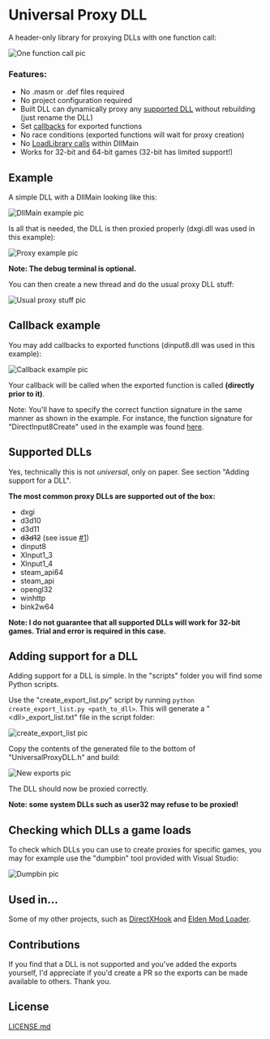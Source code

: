 # Universal Proxy DLL
A header-only library for proxying DLLs with one function call:

![One function call pic](https://github.com/techiew/UniversalProxyDLL/blob/master/pictures/one_function_call.png)

### Features:
* No .masm or .def files required
* No project configuration required
* Built DLL can dynamically proxy any [supported DLL](https://github.com/techiew/UniversalProxyDLL/tree/master#supported-dlls) without rebuilding (just rename the DLL)
* Set [callbacks](https://github.com/techiew/UniversalProxyDLL/tree/master#callback-example) for exported functions
* No race conditions (exported functions will wait for proxy creation)
* No [LoadLibrary calls](https://learn.microsoft.com/en-us/windows/win32/dlls/dynamic-link-library-best-practices) within DllMain
* Works for 32-bit and 64-bit games (32-bit has limited support!)

## Example
A simple DLL with a DllMain looking like this:

![DllMain example pic](https://github.com/techiew/UniversalProxyDLL/blob/master/pictures/dllmain_example.png)

Is all that is needed, the DLL is then proxied properly (dxgi.dll was used in this example):

![Proxy example pic](https://github.com/techiew/UniversalProxyDLL/blob/master/pictures/proxy_example.png)

**Note: The debug terminal is optional.**

You can then create a new thread and do the usual proxy DLL stuff:

![Usual proxy stuff pic](https://github.com/techiew/UniversalProxyDLL/blob/master/pictures/usual_proxy_stuff.png)

## Callback example
You may add callbacks to exported functions (dinput8.dll was used in this example):

![Callback example pic](https://github.com/techiew/UniversalProxyDLL/blob/master/pictures/callback_example.png)

Your callback will be called when the exported function is called **(directly prior to it)**.

Note: You'll have to specify the correct function signature in the same manner as shown in the example. For instance, the function signature for "DirectInput8Create" used in the example was found [here](https://learn.microsoft.com/en-us/previous-versions/windows/desktop/ee416756(v=vs.85)).

## Supported DLLs
Yes, technically this is not *universal*, only on paper. See section "Adding support for a DLL". 

**The most common proxy DLLs are supported out of the box:**
* dxgi
* d3d10
* d3d11
* ~~d3d12~~ (see issue [#1](https://github.com/techiew/UniversalProxyDLL/issues/1))
* dinput8
* XInput1_3
* XInput1_4
* steam_api64
* steam_api
* opengl32
* winhttp
* bink2w64

**Note: I do not guarantee that all supported DLLs will work for 32-bit games. Trial and error is required in this case.**

## Adding support for a DLL
Adding support for a DLL is simple. In the "scripts" folder you will find some Python scripts. 

Use the "create_export_list.py" script by running `python create_export_list.py <path_to_dll>`. This will generate a "&lt;dll&gt;_export_list.txt" file in the script folder:

![create_export_list pic](https://github.com/techiew/UniversalProxyDLL/blob/master/pictures/create_export_list.png)

Copy the contents of the generated file to the bottom of "UniversalProxyDLL.h" and build:

![New exports pic](https://github.com/techiew/UniversalProxyDLL/blob/master/pictures/new_exports.png)

The DLL should now be proxied correctly. 

**Note: some system DLLs such as user32 may refuse to be proxied!**

## Checking which DLLs a game loads
To check which DLLs you can use to create proxies for specific games, you may for example use the "dumpbin" tool provided with Visual Studio:

![Dumpbin pic](https://github.com/techiew/UniversalProxyDLL/blob/master/pictures/dumpbin.png)

## Used in...
Some of my other projects, such as [DirectXHook](https://github.com/techiew/DirectXHook) and [Elden Mod Loader](https://github.com/techiew/EldenRingModLoader).

## Contributions
If you find that a DLL is not supported and you've added the exports yourself, I'd appreciate if you'd create a PR so the exports can be made available to others. Thank you.

## License
[LICENSE.md](https://github.com/techiew/UniversalProxyDLL/blob/master/LICENSE.md)
